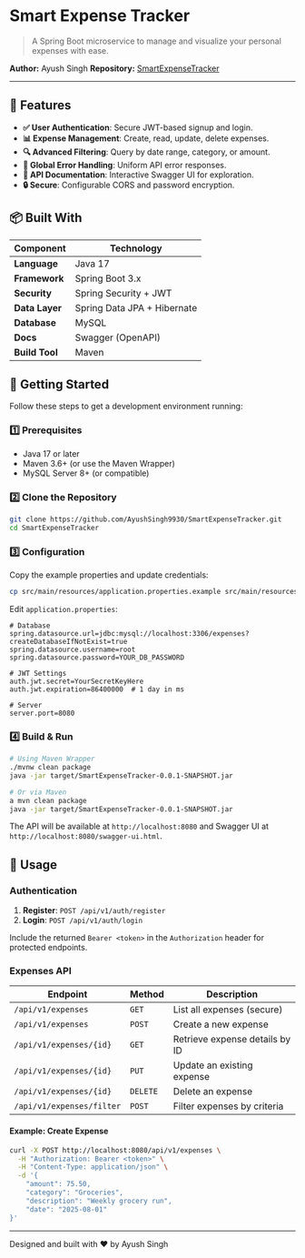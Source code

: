 &#x20;&#x20;

# Smart Expense Tracker

> A Spring Boot microservice to manage and visualize your personal expenses with ease.

**Author:** Ayush Singh
**Repository:** [SmartExpenseTracker](https://github.com/AyushSingh9930/SmartExpenseTracker)

---

## 🌟 Features

* **✅ User Authentication**: Secure JWT-based signup and login.
* **📊 Expense Management**: Create, read, update, delete expenses.
* **🔍 Advanced Filtering**: Query by date range, category, or amount.
* **🛑 Global Error Handling**: Uniform API error responses.
* **📜 API Documentation**: Interactive Swagger UI for exploration.
* **🔒 Secure**: Configurable CORS and password encryption.

## 📦 Built With

| Component      | Technology                  |
| -------------- | --------------------------- |
| **Language**   | Java 17                     |
| **Framework**  | Spring Boot 3.x             |
| **Security**   | Spring Security + JWT       |
| **Data Layer** | Spring Data JPA + Hibernate |
| **Database**   | MySQL                       |
| **Docs**       | Swagger (OpenAPI)           |
| **Build Tool** | Maven                       |

## 🚀 Getting Started

Follow these steps to get a development environment running:

### 1️⃣ Prerequisites

* Java 17 or later
* Maven 3.6+ (or use the Maven Wrapper)
* MySQL Server 8+ (or compatible)

### 2️⃣ Clone the Repository

```bash
git clone https://github.com/AyushSingh9930/SmartExpenseTracker.git
cd SmartExpenseTracker
```

### 3️⃣ Configuration

Copy the example properties and update credentials:

```bash
cp src/main/resources/application.properties.example src/main/resources/application.properties
```

Edit `application.properties`:

```properties
# Database
spring.datasource.url=jdbc:mysql://localhost:3306/expenses?createDatabaseIfNotExist=true
spring.datasource.username=root
spring.datasource.password=YOUR_DB_PASSWORD

# JWT Settings
auth.jwt.secret=YourSecretKeyHere
auth.jwt.expiration=86400000  # 1 day in ms

# Server
server.port=8080
```

### 4️⃣ Build & Run

```bash
# Using Maven Wrapper
./mvnw clean package
java -jar target/SmartExpenseTracker-0.0.1-SNAPSHOT.jar

# Or via Maven
a mvn clean package
java -jar target/SmartExpenseTracker-0.0.1-SNAPSHOT.jar
```

The API will be available at `http://localhost:8080` and Swagger UI at `http://localhost:8080/swagger-ui.html`.

## 🚀 Usage

### Authentication

1. **Register**: `POST /api/v1/auth/register`
2. **Login**: `POST /api/v1/auth/login`

Include the returned `Bearer <token>` in the `Authorization` header for protected endpoints.

### Expenses API

| Endpoint                  | Method   | Description                    |
| ------------------------- | -------- | ------------------------------ |
| `/api/v1/expenses`        | `GET`    | List all expenses (secure)     |
| `/api/v1/expenses`        | `POST`   | Create a new expense           |
| `/api/v1/expenses/{id}`   | `GET`    | Retrieve expense details by ID |
| `/api/v1/expenses/{id}`   | `PUT`    | Update an existing expense     |
| `/api/v1/expenses/{id}`   | `DELETE` | Delete an expense              |
| `/api/v1/expenses/filter` | `POST`   | Filter expenses by criteria    |

#### Example: Create Expense

```bash
curl -X POST http://localhost:8080/api/v1/expenses \
  -H "Authorization: Bearer <token>" \
  -H "Content-Type: application/json" \
  -d '{
    "amount": 75.50,
    "category": "Groceries",
    "description": "Weekly grocery run",
    "date": "2025-08-01"
}'
```

---

Designed and built with ❤️ by Ayush Singh
